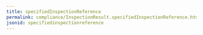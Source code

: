```yaml
---
title: specifiedInspectionReference
permalink: compliance/InspectionResult.specifiedInspectionReference.html
jsonid: specifiedinspectionreference
---
```

